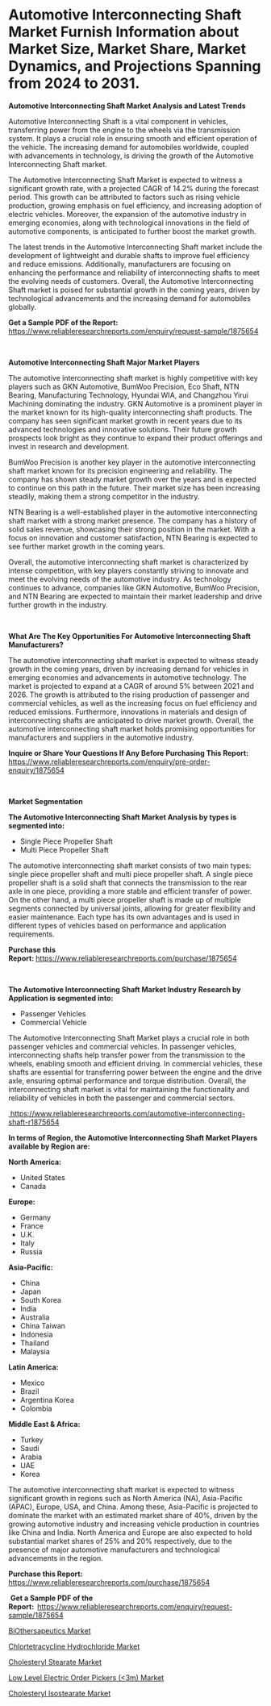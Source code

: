 <p><h1>Automotive Interconnecting Shaft Market Furnish Information about Market Size, Market Share, Market Dynamics, and Projections Spanning from 2024 to 2031.</h1></p><p><strong>Automotive Interconnecting Shaft Market Analysis and Latest Trends</strong></p>
<p><p>Automotive Interconnecting Shaft is a vital component in vehicles, transferring power from the engine to the wheels via the transmission system. It plays a crucial role in ensuring smooth and efficient operation of the vehicle. The increasing demand for automobiles worldwide, coupled with advancements in technology, is driving the growth of the Automotive Interconnecting Shaft market.</p><p>The Automotive Interconnecting Shaft Market is expected to witness a significant growth rate, with a projected CAGR of 14.2% during the forecast period. This growth can be attributed to factors such as rising vehicle production, growing emphasis on fuel efficiency, and increasing adoption of electric vehicles. Moreover, the expansion of the automotive industry in emerging economies, along with technological innovations in the field of automotive components, is anticipated to further boost the market growth.</p><p>The latest trends in the Automotive Interconnecting Shaft market include the development of lightweight and durable shafts to improve fuel efficiency and reduce emissions. Additionally, manufacturers are focusing on enhancing the performance and reliability of interconnecting shafts to meet the evolving needs of customers. Overall, the Automotive Interconnecting Shaft market is poised for substantial growth in the coming years, driven by technological advancements and the increasing demand for automobiles globally.</p></p>
<p><strong>Get a Sample PDF of the Report:&nbsp;</strong> <a href="https://www.reliableresearchreports.com/enquiry/request-sample/1875654">https://www.reliableresearchreports.com/enquiry/request-sample/1875654</a></p>
<p>&nbsp;</p>
<p><strong>Automotive Interconnecting Shaft Major Market Players</strong></p>
<p><p>The automotive interconnecting shaft market is highly competitive with key players such as GKN Automotive, BumWoo Precision, Eco Shaft, NTN Bearing, Manufacturing Technology, Hyundai WIA, and Changzhou Yirui Machining dominating the industry. GKN Automotive is a prominent player in the market known for its high-quality interconnecting shaft products. The company has seen significant market growth in recent years due to its advanced technologies and innovative solutions. Their future growth prospects look bright as they continue to expand their product offerings and invest in research and development.</p><p>BumWoo Precision is another key player in the automotive interconnecting shaft market known for its precision engineering and reliability. The company has shown steady market growth over the years and is expected to continue on this path in the future. Their market size has been increasing steadily, making them a strong competitor in the industry.</p><p>NTN Bearing is a well-established player in the automotive interconnecting shaft market with a strong market presence. The company has a history of solid sales revenue, showcasing their strong position in the market. With a focus on innovation and customer satisfaction, NTN Bearing is expected to see further market growth in the coming years.</p><p>Overall, the automotive interconnecting shaft market is characterized by intense competition, with key players constantly striving to innovate and meet the evolving needs of the automotive industry. As technology continues to advance, companies like GKN Automotive, BumWoo Precision, and NTN Bearing are expected to maintain their market leadership and drive further growth in the industry.</p></p>
<p>&nbsp;</p>
<p><strong>What Are The Key Opportunities For Automotive Interconnecting Shaft Manufacturers?</strong></p>
<p><p>The automotive interconnecting shaft market is expected to witness steady growth in the coming years, driven by increasing demand for vehicles in emerging economies and advancements in automotive technology. The market is projected to expand at a CAGR of around 5% between 2021 and 2026. The growth is attributed to the rising production of passenger and commercial vehicles, as well as the increasing focus on fuel efficiency and reduced emissions. Furthermore, innovations in materials and design of interconnecting shafts are anticipated to drive market growth. Overall, the automotive interconnecting shaft market holds promising opportunities for manufacturers and suppliers in the automotive industry.</p></p>
<p><strong>Inquire or Share Your Questions If Any Before Purchasing This Report:</strong> <a href="https://www.reliableresearchreports.com/enquiry/pre-order-enquiry/1875654">https://www.reliableresearchreports.com/enquiry/pre-order-enquiry/1875654</a></p>
<p>&nbsp;</p>
<p><strong>Market Segmentation</strong></p>
<p><strong>The Automotive Interconnecting Shaft Market Analysis by types is segmented into:</strong></p>
<p><ul><li>Single Piece Propeller Shaft</li><li>Multi Piece Propeller Shaft</li></ul></p>
<p><p>The automotive interconnecting shaft market consists of two main types: single piece propeller shaft and multi piece propeller shaft. A single piece propeller shaft is a solid shaft that connects the transmission to the rear axle in one piece, providing a more stable and efficient transfer of power. On the other hand, a multi piece propeller shaft is made up of multiple segments connected by universal joints, allowing for greater flexibility and easier maintenance. Each type has its own advantages and is used in different types of vehicles based on performance and application requirements.</p></p>
<p><strong>Purchase this Report:&nbsp;</strong><a href="https://www.reliableresearchreports.com/purchase/1875654">https://www.reliableresearchreports.com/purchase/1875654</a></p>
<p>&nbsp;</p>
<p><strong>The Automotive Interconnecting Shaft Market Industry Research by Application is segmented into:</strong></p>
<p><ul><li>Passenger Vehicles</li><li>Commercial Vehicle</li></ul></p>
<p><p>The Automotive Interconnecting Shaft Market plays a crucial role in both passenger vehicles and commercial vehicles. In passenger vehicles, interconnecting shafts help transfer power from the transmission to the wheels, enabling smooth and efficient driving. In commercial vehicles, these shafts are essential for transferring power between the engine and the drive axle, ensuring optimal performance and torque distribution. Overall, the interconnecting shaft market is vital for maintaining the functionality and reliability of vehicles in both the passenger and commercial sectors.</p></p>
<p><a href="https://www.reliableresearchreports.com/automotive-interconnecting-shaft-r1875654">&nbsp;https://www.reliableresearchreports.com/automotive-interconnecting-shaft-r1875654</a></p>
<p><strong>In terms of Region, the Automotive Interconnecting Shaft Market Players available by Region are:</strong></p>
<p>
    <p> <strong> North America: </strong>
        <ul>
            <li>United States</li>
            <li>Canada</li>
        </ul>
        </p> 
    <p> <strong> Europe: </strong>
        <ul>
            <li>Germany</li>
            <li>France</li>
            <li>U.K.</li>
            <li>Italy</li>
            <li>Russia</li>
        </ul>
        </p> 
    <p> <strong> Asia-Pacific: </strong>
        <ul>
            <li>China</li>
            <li>Japan</li>
            <li>South Korea</li>
            <li>India</li>
            <li>Australia</li>
            <li>China Taiwan</li>
            <li>Indonesia</li>
            <li>Thailand</li>
            <li>Malaysia</li>
        </ul>
        </p> 
    <p> <strong> Latin America: </strong>
        <ul>
            <li>Mexico</li>
            <li>Brazil</li>
            <li>Argentina Korea</li>
            <li>Colombia</li>
        </ul>
        </p> 
    <p> <strong> Middle East & Africa: </strong>
        <ul>
            <li>Turkey</li>
            <li>Saudi</li>
            <li>Arabia</li>
            <li>UAE</li>
            <li>Korea</li>
        </ul>
    </p>
    </p>
<p><p>The automotive interconnecting shaft market is expected to witness significant growth in regions such as North America (NA), Asia-Pacific (APAC), Europe, USA, and China. Among these, Asia-Pacific is projected to dominate the market with an estimated market share of 40%, driven by the growing automotive industry and increasing vehicle production in countries like China and India. North America and Europe are also expected to hold substantial market shares of 25% and 20% respectively, due to the presence of major automotive manufacturers and technological advancements in the region.</p></p>
<p><strong>Purchase this Report: </strong><a href="https://www.reliableresearchreports.com/purchase/1875654">https://www.reliableresearchreports.com/purchase/1875654</a></p>
<p>&nbsp;<strong>Get a Sample PDF of the Report:&nbsp;&nbsp;</strong><a href="https://www.reliableresearchreports.com/enquiry/request-sample/1875654">https://www.reliableresearchreports.com/enquiry/request-sample/1875654</a></p>
<p><strong></strong></p>
<p><p><a href="https://issuu.com/reportprime-2/docs/biothersapeutics-market-size-2030.pptx">BiOthersapeutics Market</a></p><p><a href="https://medium.com/@vallieemard78/chlortetracycline-hydrochloride-market-size-share-trends-analysis-report-by-product-purity-a171e2ff10be">Chlortetracycline Hydrochloride Market</a></p><p><a href="https://github.com/JameTravis/Market-Research-Report-List-6/blob/main/cholesteryl-stearate-market.md">Cholesteryl Stearate Market</a></p><p><a href="https://medium.com/@elzaziemann1943/low-level-electric-order-pickers-3m-market-trends-and-analysis-opportunities-and-challenges-b9aae56c298f">Low Level Electric Order Pickers (<3m) Market</a></p><p><a href="https://github.com/qndifksd5/Market-Research-Report-List-1/blob/main/cholesteryl-isostearate-market.md">Cholesteryl Isostearate Market</a></p></p>